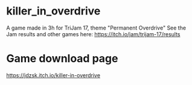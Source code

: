 # killer_in_overdrive
A game made in 3h for TriJam 17, theme "Permanent Overdrive"
See the Jam results and other games here: https://itch.io/jam/trijam-17/results

# Game download page
https://jdzsk.itch.io/killer-in-overdrive
